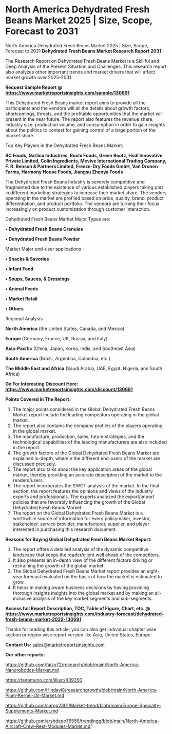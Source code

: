 # North America Dehydrated Fresh Beans Market 2025 | Size, Scope, Forecast to 2031
 North America Dehydrated Fresh Beans Market 2025 | Size, Scope, Forecast to 2031
<strong>Dehydrated Fresh Beans Market Research Report 2031</strong>

The Research Report on Dehydrated Fresh Beans Market is a Skillful and Deep Analysis of the Present Situation and Challenges. This research report also analyzes other important trends and market drivers that will affect market growth over 2025-2031.

<strong>Request Sample Report @ <a href=https://www.marketreportsinsights.com/sample/130691>https://www.marketreportsinsights.com/sample/130691</a></strong>

This Dehydrated Fresh Beans market report aims to provide all the participants and the vendors will all the details about growth factors, shortcomings, threats, and the profitable opportunities that the market will present in the near future. The report also features the revenue share, industry size, production volume, and consumption in order to gain insights about the politics to contest for gaining control of a large portion of the market share.

Top Key Players in the Dehydrated Fresh Beans Market:

<strong>BC Foods, Garlico Industries, Ruchi Foods, Green Rootz, Hsdl Innovative Private Limited, Colin Ingredients, Mevive International Trading Company, F. R. Benson & Partners Limited, Freeze-Dry Foods GmbH, Van Drunen Farms, Harmony House Foods, Jiangsu Zhenya Foods</strong>

The Dehydrated Fresh Beans Industry is severely competitive and fragmented due to the existence of various established players taking part in different marketing strategies to increase their market share. The vendors operating in the market are profiled based on price, quality, brand, product differentiation, and product portfolio. The vendors are turning their focus increasingly on product customization through customer interaction.

Dehydrated Fresh Beans Market Major Types are:

<strong>• Dehydrated Fresh Beans Granules

• Dehydrated Fresh Beans Powder</strong>

Market Major end-user applications :

<strong>• Snacks & Savories

• Infant Food

• Soups, Sauces, & Dressings

• Animal Feeds

• Market Retail

• Others</strong>

Regional Analysis

</u><strong><b>North America</b></strong> (the United States, Canada, and Mexico)

<strong><b>Europe </b></strong>(Germany, France, UK, Russia, and Italy)

<strong><b>Asia-Pacific</b></strong> (China, Japan, Korea, India, and Southeast Asia)

<strong><b>South America</b></strong> (Brazil, Argentina, Colombia, etc.)

<strong><b>The Middle East and Africa</b></strong> (Saudi Arabia, UAE, Egypt, Nigeria, and South Africa)

<strong>Go For Interesting Discount Here: <a href=https://www.marketreportsinsights.com/discount/130691>https://www.marketreportsinsights.com/discount/130691</a></strong>

<strong>Points Covered in The Report:</strong>
<ol>
  <li>The major points considered in the Global Dehydrated Fresh Beans Market report include the leading competitors operating in the global market.</li>
  <li>The report also contains the company profiles of the players operating in the global market.</li>
  <li>The manufacture, production, sales, future strategies, and the technological capabilities of the leading manufacturers are also included in the report.</li>
  <li>The growth factors of the Global Dehydrated Fresh Beans Market are explained in-depth, wherein the different end-users of the market are discussed precisely.</li>
  <li>The report also talks about the key application areas of the global market, thereby providing an accurate description of the market to the readers/users.</li>
  <li>The report incorporates the SWOT analysis of the market. In the final section, the report features the opinions and views of the industry experts and professionals. The experts analyzed the export/import policies that are favorably influencing the growth of the Global Dehydrated Fresh Beans Market.</li>
  <li>The report on the Global Dehydrated Fresh Beans Market is a worthwhile source of information for every policymaker, investor, stakeholder, service provider, manufacturer, supplier, and player interested in purchasing this research document.</li>
</ol>
<strong>Reasons for Buying Global Dehydrated Fresh Beans Market Report:</strong>

<ol>
  <li>The report offers a detailed analysis of the dynamic competitive landscape that keeps the reader/client well ahead of the competitors.</li>
  <li>It also presents an in-depth view of the different factors driving or restraining the growth of the global market.</li>
  <li>The Global Dehydrated Fresh Beans Market report provides an eight-year forecast evaluated on the basis of how the market is estimated to grow.</li>
  <li>It helps in making aware business decisions by having providing thorough insights insights into the global market and by making an all-inclusive analysis of the key market segments and sub-segments.</li>
</ol>
<strong>Access full Report Description, TOC, Table of Figure, Chart, etc. @ <a href=https://www.marketreportsinsights.com/industry-forecast/dehydrated-fresh-beans-market-2022-130691>https://www.marketreportsinsights.com/industry-forecast/dehydrated-fresh-beans-market-2022-130691</a></strong>


Thanks for reading this article; you can also get individual chapter wise section or region wise report version like Asia, United States, Europe.

<strong>Contact Us:</strong>
sales@marketreportsinsights.com

<strong>Our other reports:</strong>

<a href=https://github.com/faizy72/research/blob/main/North-America-Nanorobotics-Market.md>https://github.com/faizy72/research/blob/main/North-America-Nanorobotics-Market.md</a>

<a href=https://tanomuno.com/illust/439350>https://tanomuno.com/illust/439350</a>

<a href=https://github.com/Hindavi8/researchgrowth/blob/main/North-America-Plum-Kernel-Oil-Market.md>https://github.com/Hindavi8/researchgrowth/blob/main/North-America-Plum-Kernel-Oil-Market.md</a>

<a href=https://github.com/cargo2301/Market-trend/blob/main/Europe-Specialty-Supplements-Market.md>https://github.com/cargo2301/Market-trend/blob/main/Europe-Specialty-Supplements-Market.md</a>

<a href=https://github.com/arshdeep76555/trendingg/blob/main/North-America-Aircraft-Crew-Rest-Modules-Market.md>https://github.com/arshdeep76555/trendingg/blob/main/North-America-Aircraft-Crew-Rest-Modules-Market.md</a>"
